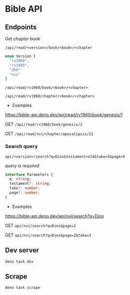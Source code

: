 # Bible API

## Endpoints

_Get chapter book_

`/api/read/<version>/book/<book>/<chapter`

```ts
enum Version {
  "rv1960",
  "rv1995",
  "dhh"
  "nvi"
}
```

`/api/read/rv1960/book/<book>/<chapter>`

`/api/read/rv1960/chapter/<book>/<chapter>`

- Examples

https://bible-api.deno.dev/api/read/rv1960/book/genesis/1

GET `/api/read/rv1960/book/genesis/1`

GET `/api/read/nvi/chapter/apocalipsis/22`

### Search query

`api/<version>/search?q=Dios&testament=old&take=5&page=4`

_query is required_

```ts
interface Parameters {
  q: string;
  testament?: string;
  take?: number;
  page?: number;
}
```

- Examples

https://bible-api.deno.dev/api/nvi/search?q=Dios

GET `api/nvi/search?q=Dios&page=2`

GET `api/nvi/search?q=Dios&page=2&take=3`

## Dev server

```
deno task dev
```

## Scrape

```
deno task scrape
```
